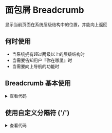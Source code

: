 # 面包屑 Breadcrumb

显示当前页面在系统层级结构中的位置，并能向上返回

## 何时使用

- 当系统拥有超过两级以上的层级结构时
- 当需要告知用户『你在哪里』时
- 当需要向上导航的功能时

## Breadcrumb 基本使用

<script setup>
const routes = [
    {
      path: '/first', // 路由地址
      query: { id: 1, tab: 2 }, // 路由参数
      name: '一级路由' // 路由名称
    },
    {
      path: '/second',
      name: '二级路由'
    },
    {
      path: '/third',
      name: '三级路由三级路由三级路由三级路由三级路由三级路由三级路由'
    }
  ]
</script>

<Breadcrumb :routes="routes" />

<details>
<summary>查看代码</summary>

```vue
<script setup>
const routes = [
    {
      path: '/first', // 路由地址
      query: { id: 1, tab: 2 }, // 路由参数
      name: '一级路由' // 路由名称
    },
    {
      path: '/second',
      name: '二级路由'
    },
    {
      path: '/third',
      name: '三级路由三级路由三级路由三级路由三级路由三级路由三级路由'
    }
  ]
</script>
<template>
  <Breadcrumb :routes="routes" />
</template>
```

</details>


## 使用自定义分隔符 ('/')

<Breadcrumb :routes="routes" separator="/" :height="36" />

<details>
<summary>查看代码</summary>

```vue
<script setup>
const routes = [
    {
      path: '/first', // 路由地址
      query: { id: 1, tab: 2 }, // 路由参数
      name: '一级路由' // 路由名称
    },
    {
      path: '/second',
      name: '二级路由'
    },
    {
      path: '/third',
      name: '三级路由三级路由三级路由三级路由三级路由三级路由三级路由'
    }
  ]
</script>
<template>
  <Breadcrumb :routes="routes" separator="/" :height="36" />
</template>
```

</details>
